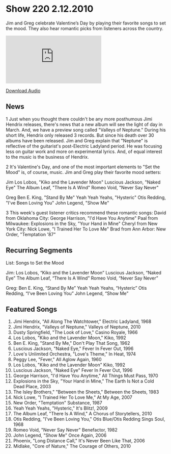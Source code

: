 # Show 220 2.12.2010
Jim and Greg celebrate Valentine’s Day by playing their favorite songs to set the mood. They also hear romantic picks from listeners across the country.

![main image](http://www.soundopinions.org/images/2010/valentines/x.php)

[Download Audio](http://audio.soundopinions.org/streams/2010/02/so_20100212.m3u)

## News
1 Just when you thought there couldn't be any more posthumous Jimi Hendrix releases, there's news that a new album will see the light of day in March. And, we have a preview song called "Valleys of Neptune." During his short life, Hendrix only released 3 records. But since his death over 30 albums have been released. Jim and Greg explain that "Neptune" is reflective of the guitarist's post-Electric Ladyland period. He was focusing less on guitar work and more on experimental lyrics. And, of equal interest to the music is the business of Hendrix.

2 It's Valentine's Day, and one of the most important elements to "Set the Mood" is, of course, music. Jim and Greg play their favorite mood setters:

Jim
Los Lobos, "Kiko and the Lavender Moon"
Luscious Jackson, "Naked Eye"
The Album Leaf, "There Is A Wind"
Romeo Void, "Never Say Never"

Greg
Ben E. King, "Stand By Me"
Yeah Yeah Yeahs, "Hysteric"
Otis Redding, "I've Been Loving You"
John Legend, "Show Me"

3 This week's guest listener critics recommend these romantic songs:
David from Oklahoma City: George Harrison, "I'd Have You Anytime"
Paal from Milwaukee: Explosions in the Sky, "Your Hand in Mine"
Cheryl from New York City: Nick Lowe, "I Trained Her To Love Me"
Brad from Ann Arbor: New Order, "Temptation '87"



## Recurring Segments
List: Songs to Set the Mood 

Jim:
Los Lobos, “Kiko and the Lavender Moon”
Luscious Jackson, “Naked Eye”
The Album Leaf, “There Is A Wind”
Romeo Void, “Never Say Never”

Greg:
Ben E. King, “Stand By Me”
Yeah Yeah Yeahs, “Hysteric”
Otis Redding, “I’ve Been Loving You”
John Legend, “Show Me”

## Featured Songs
1. Jimi Hendrix, "All Along The Watchtower," Electric Ladyland, 1968
2. Jimi Hendrix, "Valleys of Neptune," Valleys of Neptune, 2010
3. Dusty Springfield, "The Look of Love," Casino Royale, 1966
4. Los Lobos, "Kiko and the Lavender Moon," Kiko, 1992
5. Ben E. King, "Stand By Me," Don't Play That Song, 1962
6. Luscious Jackson, "Naked Eye," Fever In Fever Out, 1996
7. Love's Unlimited Orchestra, "Love's Theme," In Heat, 1974
8. Peggy Lee, "Fever," All Aglow Again, 1960
9. Los Lobos, "Kiko and the Lavender Moon" Kiko, 1992
10. Luscious Jackson, "Naked Eye" Fever In Fever Out, 1996
11. George Harrison, "I'd Have You Anytime," All Things Must Pass, 1970
12. Explosions in the Sky, "Your Hand in Mine," The Earth Is Not a Cold Dead Place, 2003
13. The Isley Brothers," "Between the Sheets," Between the Sheets, 1983
14. Nick Lowe, "I Trained Her To Love Me," At My Age, 2007
15. New Order, "Temptation" Substance, 1987
16. Yeah Yeah Yeahs, "Hysteric," It's Blitz!, 2009
17. The Album Leaf, "There Is A Wind," A Chorus of Storytellers, 2010
18. Otis Redding, "I've Been Loving You," Otis Blue/Otis Redding Sings Soul, 1968
19. Romeo Void, "Never Say Never" Benefactor, 1982
20. John Legend, "Show Me" Once Again, 2006
21. Phoenix, "Long Distance Call," It's Never Been Like That, 2006
22. Midlake, "Core of Nature," The Courage of Others, 2010

